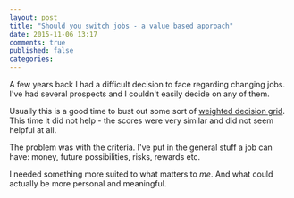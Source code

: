 ```yaml
---
layout: post
title: "Should you switch jobs - a value based approach"
date: 2015-11-06 13:17
comments: true
published: false
categories: 
---
```


A few years back I had a difficult decision to face regarding changing jobs. I've had several prospects and I couldn't easily decide on any of them. 

Usually this is a good time to bust out some sort of [weighted decision grid](http://www.launchexcel.com/decision-matrix-1/). This time it did not help - the scores were very similar and did not seem helpful at all.

The problem was with the criteria. I've put in the general stuff a job can have: money, future possibilities, risks, rewards etc.

I needed something more suited to what matters to *me*. And what could actually be more personal and meaningful.

